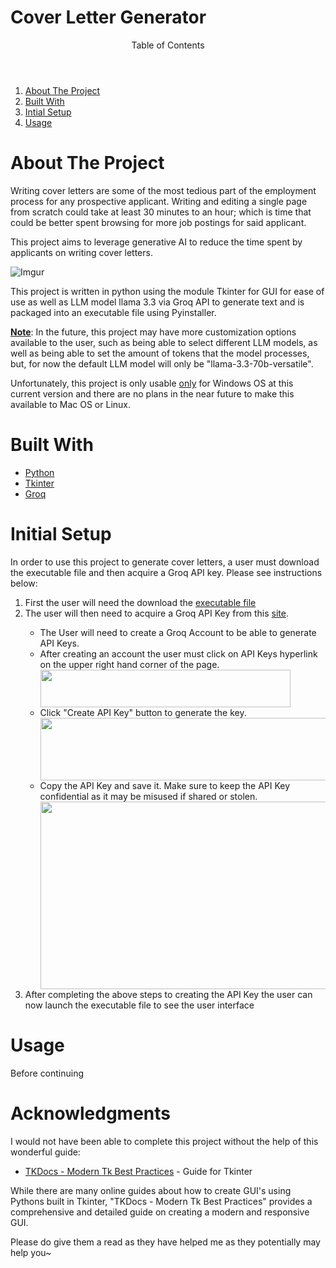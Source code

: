 # Cover Letter Generator

<!-- TABLE OF CONTENTS -->
<header>Table of Contents</header>
  <ol>
    <li><a href="#about-the-project">About The Project</a></li>
    <li><a href="#built-with">Built With</a></li>
    <li><a href="#initial-setup">Intial Setup</a></li>
    <li><a href="#usage">Usage</a></li>
  </ol>

<!-- ABOUT THE PROJECT -->
# About The Project

Writing cover letters are some of the most tedious part of the employment process for any prospective applicant. Writing and editing a single page from scratch could take at least 30 minutes to an hour; which is time that could be better spent browsing for more job postings for said applicant.

This project aims to leverage generative AI to reduce the time spent by applicants on writing cover letters. 

![Imgur](https://imgur.com/C0IzNuY.jpeg)

This project is written in python using the module Tkinter for GUI for ease of use as well as LLM model llama 3.3 via Groq API to generate text and is packaged into an executable file using Pyinstaller.

<ins>**Note**</ins>:
In the future, this project may have more customization options available to the user, such as being able to select different LLM models, as well as being able to set the amount of tokens that the model processes, but, for now the default LLM model will only be "llama-3.3-70b-versatile".

Unfortunately, this project is only usable <ins>only</ins> for Windows OS at this current version and there are no plans in the near future to make this available to Mac OS or Linux. 

# Built With
* [Python][Python-url]
* [Tkinter][Tkinter-url]
* [Groq][Groq-url]

<!-- Initial Set up -->
# Initial Setup

In order to use this project to generate cover letters, a user must download the executable file and then acquire a Groq API key. Please see instructions below: 

<ol>
  <li>First the user will need the download the <a href=[executable-file-url]>executable file</a></li>
  <li>The user will then need to acquire a Groq API Key from this <a href=[[Groq-API-url]]>site</a>.</li>
    <ul>
      <li>The User will need to create a Groq Account to be able to generate API Keys.</li>
      <li>After creating an account the user must click on API Keys hyperlink on the upper right hand corner of the page.</li>
         <img src=https://imgur.com/jwJV6IY.png width="400" height="60">
      <li>Click "Create API Key" button to generate the key.</li>
         <img src=https://imgur.com/ReEtEeE.png width="600" height="100">
      <li>Copy the API Key and save it. Make sure to keep the API Key confidential as it may be misused if shared or stolen.</li>
         <img src=https://imgur.com/5u3WhGa.png width="550" height="300">
    </ul>
   <li>After completing the above steps to creating the API Key the user can now launch the executable file to see the user interface</li>
</ol>

# Usage

Before continuing 

# Acknowledgments

I would not have been able to complete this project without the help of this wonderful guide: 

* [TKDocs - Modern Tk Best Practices][Tkinter-url] - Guide for Tkinter

While there are many online guides about how to create GUI's using Pythons built in Tkinter, "TKDocs - Modern Tk Best Practices" provides a comprehensive and detailed guide on creating a modern and responsive GUI. 

Please do give them a read as they have helped me as they potentially may help you~

<!-- MARKDOWN LINKS & IMAGES -->

[Python-url]: https://www.python.org/
[Tkinter-url]: https://tkdocs.com/
[Groq-url]: https://groq.com/
[Groq-API-url]: https://console.groq.com/docs/overview
[executable-file-url]: https://github.com/slimworks-cap/Cover-Letter-Generator/raw/refs/heads/main/Cover%20Letter%20Generator.exe
